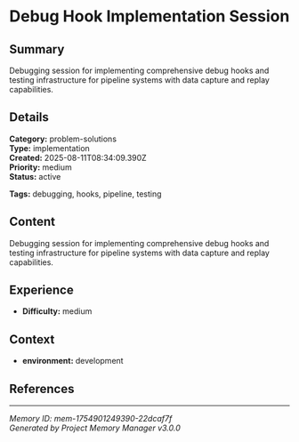 # Debug Hook Implementation Session

## Summary
Debugging session for implementing comprehensive debug hooks and testing infrastructure for pipeline systems with data capture and replay capabilities.

## Details
**Category:** problem-solutions  
**Type:** implementation  
**Created:** 2025-08-11T08:34:09.390Z  
**Priority:** medium  
**Status:** active

**Tags:** debugging, hooks, pipeline, testing

## Content
Debugging session for implementing comprehensive debug hooks and testing infrastructure for pipeline systems with data capture and replay capabilities.





## Experience
- **Difficulty:** medium





## Context
- **environment:** development

## References






---
*Memory ID: mem-1754901249390-22dcaf7f*  
*Generated by Project Memory Manager v3.0.0*
